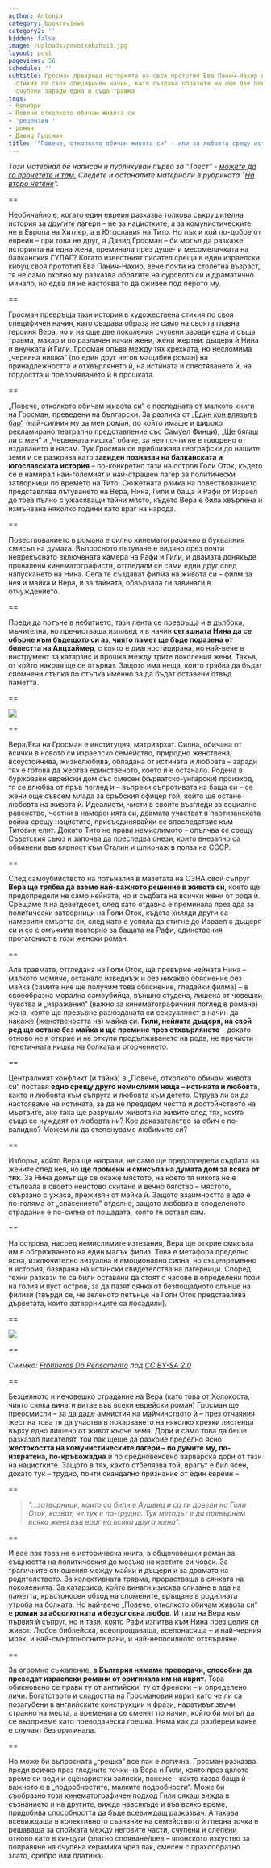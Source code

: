 ```yaml
---
author: Antonia
category: bookreviews
category2: ''
hidden: false
image: /Uploads/povotkobzhsi3.jpg
layout: post
pageviews: 56
schedule: ''
subtitle: Гросман превръща историята на своя прототип Ева Панич-Нахир в художествена
  стихия по своя специфичен начин, като създава образите на още две поколения жени,
  счупени заради една и съща травма
tags:
- Колибри
- Повече отколкото обичам живота си
- 'рецензия '
- роман
- Давид Гросман
title: '"Повече, отколкото обичам живота си" - или за любовта срещу истината'
---
```


*Този материал бе написан и публикуван първо за "Тоест" - [можете да го прочетете и там.](https://www.toest.bg/na-vtoro-chetene-poveche-otkolkoto-obicham-zhivota-si/)* *Следете и останалите материали в рубриката "[На второ четене](https://www.toest.bg/tag/na-vtoro-chetene/)".*

\==

Необичайно е, когато един евреин разказва толкова съкрушителна история за *другите* лагери – не за нацистките, а за комунистическите, не в Европа на Хитлер, а в Югославия на Тито. Но пък и кой по-добре от евреин – при това не друг, а Давид Гросман – би могъл да разкаже историята на една жена, преминала през душе- и месомелачката на балканския ГУЛАГ? Когато известният писател среща в един израелски кибуц своя прототип Ева Панич-Нахир, вече почти на столетна възраст, тя не само охотно му разказва обратите на суровото си и драматично минало, но едва ли не настоява то да оживее под перото му.

\==

Гросман превръща тази история в художествена стихия по своя специфичен начин, като създава образа не само на своята главна героиня Вера, но и на още две поколения счупени заради една и съща травма, макар и по различен начин жени, жени жертви: дъщеря ѝ Нина и внучката ѝ Гили. Гросман опъва между тях крехката, но несломима „червена нишка“ (по един друг негов мащабен роман) на принадлежността и отхвърлянето ѝ, на истината и спестяването ѝ, на гордостта и преломяването ѝ в прошката.

\==

„Повече, отколкото обичам живота си“ е последната от малкото книги на Гросман, преведени на български. За разлика от [„Един кон влязъл в бар“](https://literaturnirazgovori.com/bookreviews/2019/01/20/14-07-%D0%B4%D0%B0%D0%B2%D0%B8%D0%B4-%D0%B3%D1%80%D0%BE%D1%81%D0%BC%D0%B0%D0%BD-%D0%B5%D0%B4%D0%B8%D0%BD-%D0%BA%D0%BE%D0%BD-%D0%B2%D0%BB%D1%8F%D0%B7%D1%8A%D0%BB-%D0%B2-%D0%B1%D0%B0%D1%80.html) (най-силния му за мен роман, по който имаше и широко рекламирано театрално представление със Самуел Финци), „Ще бягаш ли с мен“ и „Червената нишка“ обаче, за нея почти не е говорено от издаването ѝ насам. Тук Гросман се приближава географски до нашите земи и се разкрива като **завиден познавач на балканската и югославската история** –
по-конкретно тази на остров Голи Оток, където се е намирал най-големият и най-страшен лагер за политически затворници по времето на Тито. Сюжетната рамка на повествованието представлява пътуването на Вера, Нина, Гили и баща ѝ Рафи от Израел до това пълно с ужасяващи тайни място, където Вера е била хвърлена и измъчвана няколко години като враг на народа.

\==

Повествованието в романа е силно кинематографично в буквалния смисъл на думата. Въпросното пътуване е видяно през почти непрекъснато включената камера на Рафи и Гили, и двамата донякъде провалени кинематографисти, отгледали се сами един друг след напускането на Нина. Сега те създават филма на живота си – филм за нея и майка ѝ Вера, и за тайната, обвързала ги завинаги в отчуждението.

\==

Преди да потъне в небитието, тази лента се превръща и в дълбока, мъчителна, но пречистваща изповед и в начин **сегашната Нина да се обърне към бъдещото си аз, чиято памет ще бъде поразена от болестта на Алцхаймер**, с която е диагностицирана, но най-вече в инструмент за катарзис и прошка между трите поколения жени. Такъв, от който накрая ще се отърват. Защото има неща, които трябва да бъдат спомнени стъпка по стъпка именно за да бъдат оставени отвъд паметта. 

\==

![](/Uploads/evapanich.jpg)

\==

Вера/Ева на Гросман е институция, матриархат. Силна, обичана от всички в новото си израелско семейство, природно женствена, всеустойчива, жизнелюбива, обладана от истината и любовта – заради тях е готова да жертва единственото, което ѝ е останало. Родена в буржоазен еврейски дом със смесен (хърватско-унгарски) произход, тя се влюбва от пръв поглед и – въпреки съпротивата на баща си – се жени още съвсем млада за сръбския офицер гой, който ще остане любовта на живота ѝ. Идеалисти, чисти в своите възгледи за социално равенство, честни в намеренията си, двамата участват в партизанската война срещу нацистите, присъединявайки се впоследствие към Титовия елит. Докато Тито не прави немислимото – опълчва се срещу Съветския съюз и започва да преследва онези, които внезапно са обвинени във вярност към Сталин и шпионаж в полза на СССР.

\==

След самоубийството на потъналия в мазетата на ОЗНА свой съпруг **Вера ще трябва да вземе най-важното решение в живота си**, което ще предопредели не само нейната, но и съдбата на всички жени от рода ѝ. Срещаме я на деветдесет, след като отдавна е преминала през ада за политически затворници на Голи Оток, където хиляди други са намерили смъртта си, след като е успяла да стигне до Израел с дъщеря си и се е омъжила повторно за бащата на Рафи, единствения протагонист в този женски роман.

\==

Ала травмата, отгледана на Голи Оток, ще превърне нейната Нина – малкото момиче, останало изведнъж и без никакво обяснение без майка (самите ние ще получим това обяснение, гледайки филма) – в своеобразна морална самоубийца, външно студена, лишена от човешки чувства и „изражения“ (важно за кинематографичния поглед в романа) жена, която ще превърне разюзданата си сексуалност в начин да накаже (женствеността на) майка си. **Гили, нейната дъщеря, на свой ред ще остане без майка и ще премине през отхвърлянето** – докато отново не я открие и не откупи продължаването на рода, не пречисти генетичната нишка на болката и огорчението.

\==

Централният конфликт (и тайна) в „Повече, отколкото обичам живота си“ поставя **едно срещу друго немислими неща – истината и любовта**, както и любовта към съпруга и любовта към детето.
Струва ли си да настояваме на истината, за да не предадем честта и достойнството на мъртвите, ако така ще разрушим живота на живите след тях, които също се нуждаят от любовта ни? Кое доказателство за обич е по-валидно? Можем ли да степенуваме любимите си?

\==

Изборът, който Вера ще направи, не само ще предопредели съдбата на жените след нея, но **ще промени и смисъла на думата дом за всяка от тях**. За Нина домът ще се окаже мястото, на което тя никога не е стъпвала в своето неистово скитане и вечно бягство – мястото, свързано с ужаса, преживян от майка ѝ. Защото взаимността в ада е по-голяма от „спасението“ отделно, защото любовта в споделеното страдание е по-силна от пощадата, която те оставя сам. 

\==

На острова, насред немислимите изтезания, Вера ще открие смисъла им в обгрижването на един малък филиз. Това е метафора пределно ясна, изключително визуална и емоционално силна, но същевременно и история, базирана на истински свидетелства на лагерници. Според техни разкази те са били оставяни да стоят с часове в определени пози на голия и пуст остров, за да пазят сянка от безпощадното слънце на филизи (твърди се, че зеленото петънце на Голи Оток представлява дърветата, които затворниците са посадили).

\==

![](/Uploads/david_grossman.jpg)

\==

*Снимка: [Frontieras Do Pensamento](https://www.flickr.com/people/61838152@N06) под [CC BY-SA 2.0](https://creativecommons.org/licenses/by-sa/2.0/deed.en)*

\==

Безцелното и нечовешко страдание на Вера (като това от Холокоста, чиято сянка винаги витае във всеки еврейски роман) Гросман ще преосмисли – за да даде амнистия на майчинството ѝ – през отчаяния жест на това тя да участва в покарването на няколко крехки листенца върху едно лишено от живот късче земя. Дори и само това да беше разказал писателят, той пак щеше да разкрие пределно ясно **жестокостта на комунистическите лагери – по думите му, по-извратена, по-кръвожадна** и по средновековно варварска дори от тази на нацистките. Защото в тях, както отбелязва той, врагът е бил ясен, докато тук – трудно, почти скандално признание от един евреин –

\==

> *"...затворници, които са били в Аушвиц и са ги довели на Голи Оток, казват, че тук е по-трудно. Тук методът е да превърнем всяка жена във враг на всяка друга жена".*

\==

И все пак това не е историческа книга, а общочовешки роман за същността на политическия до мозъка на костите си човек. За трагичните отношения между майки и дъщери и за драмата на родителството. За колективната травма, прорастваща в сянката на поколенията. За катарзиса, който винаги изисква слизане в ада на паметта, кръстоносен обход на спомените, връщане в родилната утроба на болката. Но най-вече „Повече, отколкото обичам живота си“ е **роман за абсолютната и безусловна любов**. И тази на Вера към първия ѝ съпруг, но и тази, която Рафи изпитва към Нина през целия си живот. Любов библейска, всеопрощаваща, всепонасяща – и най-черния мрак, и най-смъртоносните рани, и най-непосилното отхвърляне.

\==

За огромно съжаление, **в България нямаме преводачи, способни да преведат израелски романи от оригинала им на иврит**. Това обикновено се прави ту от английски, ту от френски – и определено личи. Богатството и сладостта на Гросмановия иврит като че ли са позагубени в английските конструкции и фрази, наративът звучи странно на места, а времената се сменят по начин, който би могъл да се възприеме като преводаческа грешка. Няма как да разберем какъв е случаят без оригинала.

\==

Но може би въпросната „грешка“ все пак е логична. Гросман разказва преди всичко през гледните точки на Вера и Гили, която през цялото време си води и сценаристки записки, понеже – както казва баща ѝ – важното е в „подробностите, малките подробности“. Може би съобразно този кинематографичен подход Гили сякаш вижда в съзнанието и на другите, вижда навсякъде и във всяко време, придобива способността да бъде всевиждащ разказвач. А такава всевиждаща в колективното съзнание на семейството ѝ гледна точка е решаваща за спойката между неговите части, счупени и слепени отново като в кинцуги (златно спояване/шев – японското изкуство за поправяне на счупена керамика чрез лак, смесен с прахообразно злато, сребро или платина).